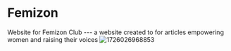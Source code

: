 # Femizon
Website for Femizon Club --- a website created to for articles empowering women and raising their voices
![1726026968853](https://github.com/user-attachments/assets/bd1b5a0b-d70e-48fc-bba1-5e8dd7f4001c)
